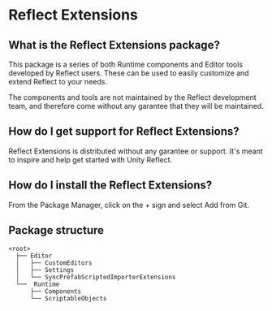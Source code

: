 # Reflect Extensions

## What is the Reflect Extensions package?

This package is a series of both Runtime components and Editor tools developed by Reflect users. These can be used to easily customize and extend Reflect to your needs.

The components and tools are not maintained by the Reflect development team, and therefore come without any garantee that they will be maintained.


## How do I get support for Reflect Extensions?

Reflect Extensions is distributed without any garantee or support. It's meant to inspire and help get started with Unity Reflect.

## How do I install the Reflect Extensions?

From the Package Manager, click on the + sign and select Add from Git.

## Package structure

```none
<root>
  ├── Editor
  │   ├── CustomEditors
  │   ├── Settings
  │   └── SyncPrefabScriptedImporterExtensions
  └──  Runtime
      ├── Components
      └── ScriptableObjects
```

